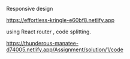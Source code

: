 
Responsive design

https://effortless-kringle-e60bf8.netlify.app


using React router , code splitting.

https://thunderous-manatee-d74005.netlify.app/Assignment/solution/1/code
